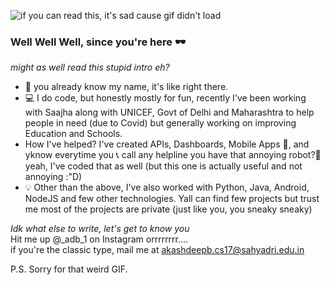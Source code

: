 ![if you can read this, it's sad cause gif didn't load](https://giphy.com/gifs/well-hqg-UY5NnctabOECc)
### Well Well Well, since you're here 🕶

_might as well read this stupid intro eh?_
 - 🌝 you already know my name, it's like right there.
 - 💻 I do code, but honestly mostly for fun, recently I've been working with Saajha along with UNICEF, Govt of Delhi and Maharashtra to help people in need (due to Covid) but generally working on improving Education and Schools.
 - How I've helped? I've created APIs, Dashboards, Mobile Apps 📱, and yknow everytime you 📞 call any helpline you have that annoying robot?🤖 yeah, I've coded that as well (but this one is actually useful and not annoying :"D)
 - 💡 Other than the above, I've also worked with Python, Java, Android, NodeJS and few other technologies. Yall can find few projects but trust me most of the projects are private (just like you, you sneaky sneaky)


_Idk what else to write, let's get to know you_  
Hit me up @_adb_1 on Instagram orrrrrrrr....  
if you're the classic type, mail me at akashdeepb.cs17@sahyadri.edu.in 


P.S. Sorry for that weird GIF.
